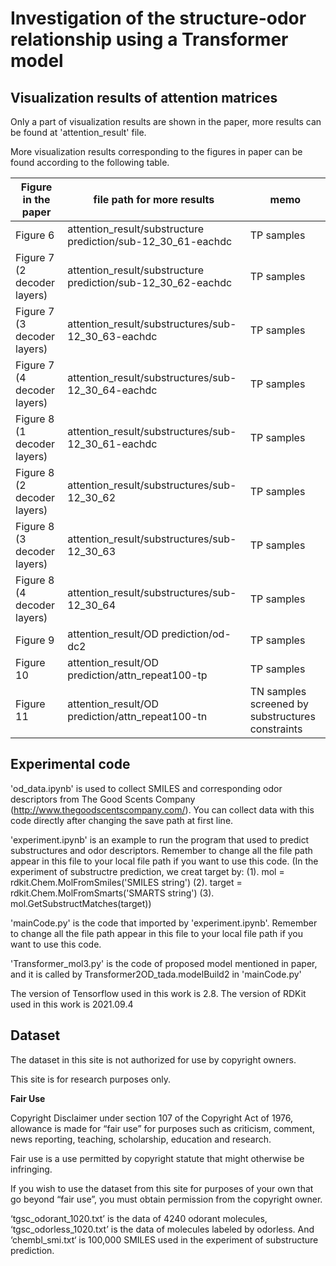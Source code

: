 # Investigation of the structure-odor relationship using a Transformer model

## Visualization results of attention matrices
Only a part of visualization results are shown in the paper, more results can be found at 'attention_result' file.

More visualization results corresponding to the figures in paper can be found according to the following table.

|Figure in the paper |file path for more results |memo|
|-|-|-|
|Figure 6|attention_result/substructure prediction/sub-12_30_61-eachdc | TP samples|
|Figure 7 (2 decoder layers)|attention_result/substructure prediction/sub-12_30_62-eachdc|TP samples |
|Figure 7 (3 decoder layers)|attention_result/substructures/sub-12_30_63-eachdc|TP samples |
|Figure 7 (4 decoder layers)|attention_result/substructures/sub-12_30_64-eachdc|TP samples |
|Figure 8 (1 decoder layers)|attention_result/substructures/sub-12_30_61-eachdc|TP samples |
|Figure 8 (2 decoder layers)|attention_result/substructures/sub-12_30_62|TP samples |
|Figure 8 (3 decoder layers)|attention_result/substructures/sub-12_30_63|TP samples |
|Figure 8 (4 decoder layers)|attention_result/substructures/sub-12_30_64|TP samples |
|Figure 9 |attention_result/OD prediction/od-dc2|TP samples|
|Figure 10|attention_result/OD prediction/attn_repeat100-tp|TP samples|
|Figure 11|attention_result/OD prediction/attn_repeat100-tn|TN samples screened by substructures constraints|

## Experimental code
'od_data.ipynb' is used to collect SMILES and corresponding odor descriptors from The Good Scents Company (http://www.thegoodscentscompany.com/). You can collect data with this code directly after changing the save path at first line.

'experiment.ipynb' is an example to run the program that used to predict substructures and odor descriptors. Remember to change all the file path appear in this file to your local file path if you want to use this code.
(In the experiment of substructre prediction, we creat target by: (1). mol = rdkit.Chem.MolFromSmiles('SMILES string') (2). target = rdkit.Chem.MolFromSmarts('SMARTS string') (3). mol.GetSubstructMatches(target))

'mainCode.py' is the code that imported by 'experiment.ipynb'. Remember to change all the file path appear in this file to your local file path if you want to use this code.

'Transformer_mol3.py' is the code of proposed model mentioned in paper, and it is called by Transformer2OD_tada.modelBuild2 in 'mainCode.py'

The version of Tensorflow used in this work is 2.8.
The version of RDKit used in this work is 2021.09.4

## Dataset
The dataset in this site is not authorized for use by copyright owners. 

This site is for research purposes only. 

**Fair Use**

Copyright Disclaimer under section 107 of the Copyright Act of 1976, allowance is made for “fair use” for purposes such as criticism, comment, news reporting, teaching, scholarship, education and research. 

Fair use is a use permitted by copyright statute that might otherwise be infringing. 

If you wish to use the dataset from this site for purposes of your own that go beyond “fair use”, you must obtain permission from the copyright owner. 

‘tgsc_odorant_1020.txt’ is the data of 4240 odorant molecules, ‘tgsc_odorless_1020.txt’ is the data of molecules labeled by odorless. And ‘chembl_smi.txt‘ is 100,000 SMILES used in the experiment of substructure prediction. 
